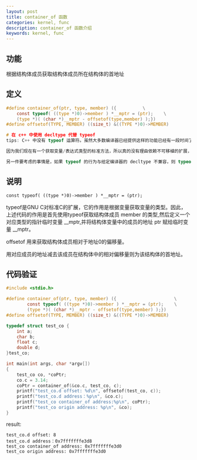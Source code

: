 ```yaml
---
layout: post
title: container_of 函数
categories: kernel, func
description: container_of 函数介绍
keywords: kernel, func
---
```


## 功能
根据结构体成员获取结构体成员所在结构体的首地址

## 定义
```c
#define container_of(ptr, type, member) ({			\
	const typeof( ((type *)0)->member ) *__mptr = (ptr);	\
	(type *)( (char *)__mptr - offsetof(type,member) );})
#define offsetof(TYPE, MEMBER) ((size_t) &((TYPE *)0)->MEMBER)

# 在 c++ 中使用 decltype 代替 typeof
tips: C++ 中没有 typeof 运算符。虽然大多数编译器已经提供这样的功能已经有一段时间了，但它一直是编译器特定的语言扩展。因此，通常比较两者的行为没有意义，因为 typeof 的行为（如果它存在的话）是非常依赖于平台的。

因为我们现在有一个获取变量/表达式类型的标准方法，所以真的没有理由依赖不可移植的扩展，所以我想说它已经过时了。

另一件要考虑的事情是，如果 typeof 的行为与给定编译器的 decltype 不兼容，则 typeof 扩展可能不会得到太多发展以包含未来的新语言功能（这意味着它可能根本不起作用例如 lambdas）。我不知道目前是否是这种情况，但这是一种明显的可能性
```

## 说明
`const typeof( ((type *)0)->member ) *__mptr = (ptr);`

typeof是GNU C对标准C的扩展，它的作用是根据变量获取变量的类型。因此，上述代码的作用是首先使用typeof获取结构体成员 member 的类型,然后定义一个对应类型的指针临时变量 __mptr,并将结构体变量中的成员的地址 ptr 赋给临时变量 __mptr。

offsetof 用来获取结构体成员相对于地址0的偏移量。

用对应成员的地址减去该成员在结构体中的相对偏移量则为该结构体的首地址。

## 代码验证

```c
#include <stdio.h>

#define container_of(ptr, type, member) ({                      \
        const typeof( ((type *)0)->member ) *__mptr = (ptr);    \
        (type *)( (char *)__mptr - offsetof(type,member) );})
#define offsetof(TYPE, MEMBER) ((size_t) &((TYPE *)0)->MEMBER)

typedef struct test_co {
    int a;
    char b;
    float c;
    double d;
}test_co;

int main(int args, char *argv[])
{
    test_co co, *coPtr;
    co.c = 3.14;
    coPtr = container_of(&co.c, test_co, c);
    printf("test_co.d offset: %d\n", offsetof(test_co, c));
    printf("test_co.d address：%p\n", &co.c);
    printf("test_co container_of address:%p\n", coPtr);
    printf("test_co origin address: %p\n", &co);
}

```

result:
```shell
test_co.d offset: 8
test_co.d address：0x7fffffffe3d8
test_co container_of address: 0x7fffffffe3d0
test_co origin address: 0x7fffffffe3d0
```
